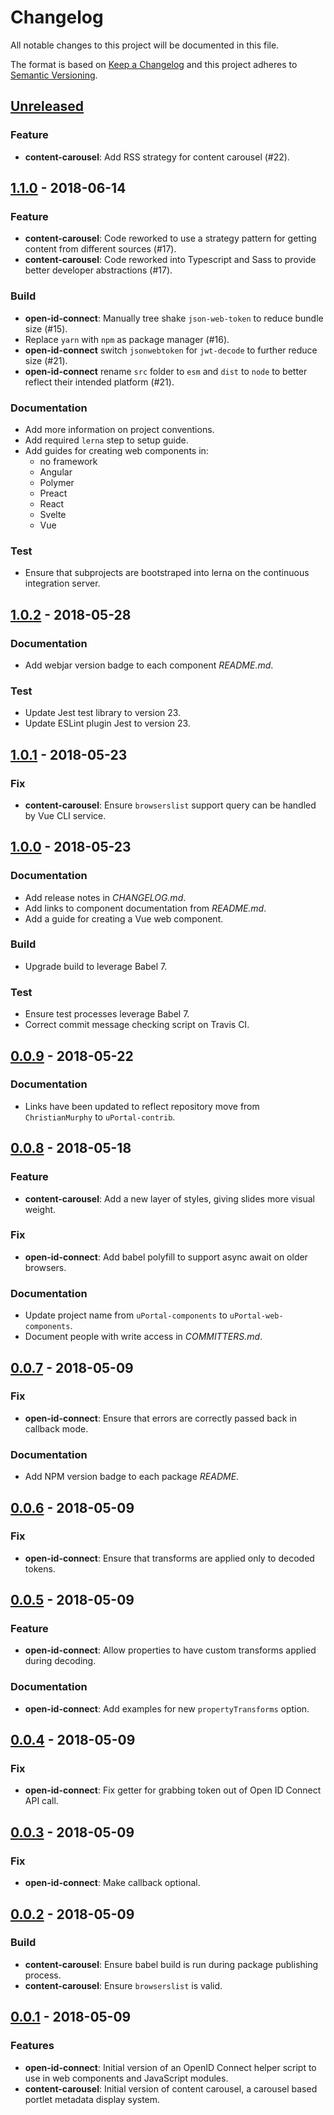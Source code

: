 # Changelog

All notable changes to this project will be documented in this file.

The format is based on [Keep a Changelog](http://keepachangelog.com/en/1.0.0/)
and this project adheres to [Semantic Versioning](http://semver.org/spec/v2.0.0.html).

## [Unreleased][]

### Feature

- **content-carousel**: Add RSS strategy for content carousel (#22).

## [1.1.0][] - 2018-06-14

### Feature

- **content-carousel**: Code reworked to use a strategy pattern for getting content from different sources (#17).
- **content-carousel**: Code reworked into Typescript and Sass to provide better developer abstractions (#17).

### Build

- **open-id-connect**: Manually tree shake `json-web-token` to reduce bundle size (#15).
- Replace `yarn` with `npm` as package manager (#16).
- **open-id-connect** switch `jsonwebtoken` for `jwt-decode` to further reduce size (#21).
- **open-id-connect** rename `src` folder to `esm` and `dist` to `node` to better reflect their intended platform (#21).

### Documentation

- Add more information on project conventions.
- Add required `lerna` step to setup guide.
- Add guides for creating web components in:
  - no framework
  - Angular
  - Polymer
  - Preact
  - React
  - Svelte
  - Vue

### Test

- Ensure that subprojects are bootstraped into lerna on the continuous integration server.

## [1.0.2][] - 2018-05-28

### Documentation

- Add webjar version badge to each component _README.md_.

### Test

- Update Jest test library to version 23.
- Update ESLint plugin Jest to version 23.

## [1.0.1][] - 2018-05-23

### Fix

- **content-carousel**: Ensure `browserslist` support query can be handled by Vue CLI service.

## [1.0.0][] - 2018-05-23

### Documentation

- Add release notes in _CHANGELOG.md_.
- Add links to component documentation from _README.md_.
- Add a guide for creating a Vue web component.

### Build

- Upgrade build to leverage Babel 7.

### Test

- Ensure test processes leverage Babel 7.
- Correct commit message checking script on Travis CI.

## [0.0.9][] - 2018-05-22

### Documentation

- Links have been updated to reflect repository move from `ChristianMurphy` to `uPortal-contrib`.

## [0.0.8][] - 2018-05-18

### Feature

- **content-carousel**: Add a new layer of styles, giving slides more visual weight.

### Fix

- **open-id-connect**: Add babel polyfill to support async await on older browsers.

### Documentation

- Update project name from `uPortal-components` to `uPortal-web-components`.
- Document people with write access in _COMMITTERS.md_.

## [0.0.7][] - 2018-05-09

### Fix

- **open-id-connect**: Ensure that errors are correctly passed back in callback mode.

### Documentation

- Add NPM version badge to each package _README_.

## [0.0.6][] - 2018-05-09

### Fix

- **open-id-connect**: Ensure that transforms are applied only to decoded tokens.

## [0.0.5][] - 2018-05-09

### Feature

- **open-id-connect**: Allow properties to have custom transforms applied during decoding.

### Documentation

- **open-id-connect**: Add examples for new `propertyTransforms` option.

## [0.0.4][] - 2018-05-09

### Fix

- **open-id-connect**: Fix getter for grabbing token out of Open ID Connect API call.

## [0.0.3][] - 2018-05-09

### Fix

- **open-id-connect**: Make callback optional.

## [0.0.2][] - 2018-05-09

### Build

- **content-carousel**: Ensure babel build is run during package publishing process.
- **content-carousel**: Ensure `browserslist` is valid.

## [0.0.1][] - 2018-05-09

### Features

- **open-id-connect**: Initial version of an OpenID Connect helper script to use in web components and JavaScript modules.
- **content-carousel**: Initial version of content carousel, a carousel based portlet metadata display system.

[unreleased]: https://github.com/uPortal-contrib/uPortal-web-components/compare/v1.1.0...HEAD
[1.1.0]: https://github.com/uPortal-contrib/uPortal-web-components/compare/v1.0.2...v1.1.0
[1.0.2]: https://github.com/uPortal-contrib/uPortal-web-components/compare/v1.0.1...v1.0.2
[1.0.1]: https://github.com/uPortal-contrib/uPortal-web-components/compare/v1.0.0...v1.0.1
[1.0.0]: https://github.com/uPortal-contrib/uPortal-web-components/compare/v0.0.9...v1.0.0
[0.0.9]: https://github.com/uPortal-contrib/uPortal-web-components/compare/v0.0.8...v0.0.9
[0.0.8]: https://github.com/uPortal-contrib/uPortal-web-components/compare/v0.0.7...v0.0.8
[0.0.7]: https://github.com/uPortal-contrib/uPortal-web-components/compare/v0.0.6...v0.0.7
[0.0.6]: https://github.com/uPortal-contrib/uPortal-web-components/compare/v0.0.5...v0.0.6
[0.0.5]: https://github.com/uPortal-contrib/uPortal-web-components/compare/v0.0.4...v0.0.5
[0.0.4]: https://github.com/uPortal-contrib/uPortal-web-components/compare/v0.0.3...v0.0.4
[0.0.3]: https://github.com/uPortal-contrib/uPortal-web-components/compare/v0.0.2...v0.0.3
[0.0.2]: https://github.com/uPortal-contrib/uPortal-web-components/compare/v0.0.1...v0.0.2
[0.0.1]: https://github.com/uPortal-contrib/uPortal-web-components/compare/c92ab0b39ccd841c3aa75c9e510d1fa62ed5e562...v0.0.1
